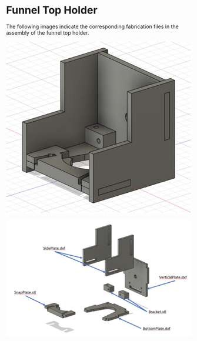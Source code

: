 # Funnel Top Holder

The following images indicate the corresponding fabrication files in the assembly of the funnel top holder.

![Assembled Top Holder](../../Images/FunnelTopHolder.jpg)

![Exploded Top Holder](../../Images/FunnelTopHolderEx.jpg)